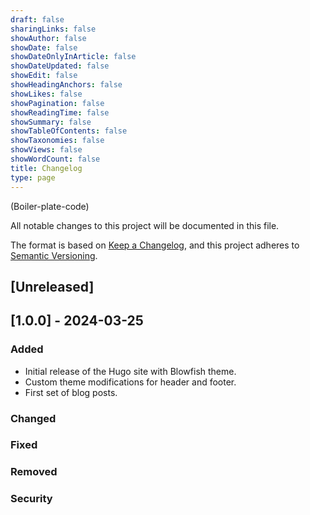 ```yaml
---
draft: false
sharingLinks: false
showAuthor: false
showDate: false
showDateOnlyInArticle: false
showDateUpdated: false
showEdit: false
showHeadingAnchors: false
showLikes: false
showPagination: false
showReadingTime: false
showSummary: false
showTableOfContents: false
showTaxonomies: false
showViews: false
showWordCount: false
title: Changelog
type: page
---
```


(Boiler-plate-code)

All notable changes to this project will be documented in this file.

The format is based on [Keep a Changelog](https://keepachangelog.com/en/1.0.0/),
and this project adheres to [Semantic Versioning](https://semver.org/spec/v2.0.0.html).

## [Unreleased]

## [1.0.0] - 2024-03-25
### Added
- Initial release of the Hugo site with Blowfish theme.
- Custom theme modifications for header and footer.
- First set of blog posts.

### Changed

### Fixed

### Removed

### Security
